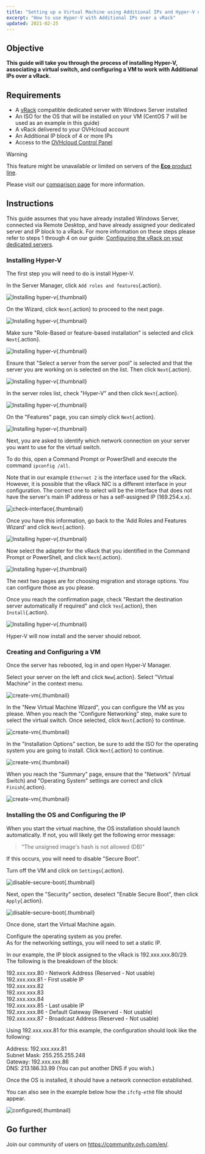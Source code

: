 ```yaml
---
title: "Setting up a Virtual Machine using Additional IPs and Hyper-V over a vRack"
excerpt: "How to use Hyper-V with Additional IPs over a vRack"
updated: 2021-02-25
---
```



## Objective

**This guide will take you through the process of installing Hyper-V, associating a virtual switch, and configuring a VM to work with Additional IPs over a vRack.**

## Requirements

- A [vRack](https://www.ovh.ie/solutions/vrack/) compatible dedicated server with Windows Server installed
- An ISO for the OS that will be installed on your VM (CentOS 7 will be used as an example in this guide)
- A vRack delivered to your OVHcloud account
- An Additional IP block of 4 or more IPs
- Access to the [OVHcloud Control Panel](https://www.ovh.com/auth/?action=gotomanager&from=https://www.ovh.ie/&ovhSubsidiary=ie)

> [!warning]
> This feature might be unavailable or limited on servers of the [**Eco** product line](https://eco.ovhcloud.com/en-ie/about/).
>
> Please visit our [comparison page](https://eco.ovhcloud.com/en-ie/compare/) for more information.

## Instructions

This guide assumes that you have already installed Windows Server, connected via Remote Desktop, and have already assigned your dedicated server and IP block to a vRack. For more information on these steps please refer to steps 1 through 4 on our guide: [Configuring the vRack on your dedicated servers](/pages/bare_metal_cloud/dedicated_servers/vrack_configuring_on_dedicated_server).

### Installing Hyper-V

The first step you will need to do is install Hyper-V.

In the Server Manager, click `Add roles and features`{.action}.
 
![Installing hyper-v](images/add-roles-features.png){.thumbnail}

On the Wizard, click `Next`{.action} to proceed to the next page.

![Installing hyper-v](images/add-roles-features-2.png){.thumbnail}

Make sure "Role-Based or feature-based installation" is selected and click `Next`{.action}.

![Installing hyper-v](images/add-roles-features-3.png){.thumbnail}

Ensure that "Select a server from the server pool" is selected and that the server you are working on is selected on the list. Then click `Next`{.action}.

![Installing hyper-v](images/add-roles-features-4.png){.thumbnail}

In the server roles list, check "Hyper-V" and then click `Next`{.action}.

![Installing hyper-v](images/add-roles-features-5.png){.thumbnail}

On the "Features" page, you can simply click `Next`{.action}.

![Installing hyper-v](images/add-roles-features-9.png){.thumbnail}

Next, you are asked to identify which network connection on your server you want to use for the virtual switch.

To do this, open a Command Prompt or PowerShell and execute the command `ipconfig /all`.

Note that in our example `Ethernet 2` is the interface used for the vRack. However, it is possible that the vRack NIC is a different interface in your configuration. The correct one to select will be the interface that does not have the server's main IP address or has a self-assigned IP (169.254.x.x).

![check-interface](images/ipconfig.png){.thumbnail}

Once you have this information, go back to the 'Add Roles and Features Wizard' and click `Next`{.action}.


![Installing hyper-v](images/add-roles-features-6.png){.thumbnail}

Now select the adapter for the vRack that you identified in the Command Prompt or PowerShell, and click `Next`{.action}.

![Installing hyper-v](images/add-roles-features-7.png){.thumbnail}

The next two pages are for choosing migration and storage options. You can configure those as you please.

Once you reach the confirmation page, check "Restart the destination server automatically if required" and click `Yes`{.action}, then `Install`{.action}.

![Installing hyper-v](images/add-roles-features-8.png){.thumbnail}

Hyper-V will now install and the server should reboot.

### Creating and Configuring a VM

Once the server has rebooted, log in and open Hyper-V Manager.

Select your server on the left and click `New`{.action}. Select "Virtual Machine" in the context menu.

![create-vm](images/create-vm.png){.thumbnail}

In the "New Virtual Machine Wizard", you can configure the VM as you please. When you reach the "Configure Networking" step, make sure to select the virtual switch. Once selected, click `Next`{.action} to continue.

![create-vm](images/create-vm-2.png){.thumbnail}

In the "Installation Options" section, be sure to add the ISO for the operating system you are going to install. Click `Next`{.action} to continue.

![create-vm](images/create-vm-3.png){.thumbnail}

When you reach the "Summary" page, ensure that the "Network" (Virtual Switch) and "Operating System" settings are correct and click `Finish`{.action}.

![create-vm](images/create-vm-4.png){.thumbnail}

### Installing the OS and Configuring the IP

When you start the virtual machine, the OS installation should launch automatically. If not, you will likely get the following error message:

>"The unsigned image's hash is not allowed (DB)"

If this occurs, you will need to disable "Secure Boot".

Turn off the VM and click on `Settings`{.action}.

![disable-secure-boot](images/disable-secure-boot.png){.thumbnail}

Next, open the "Security" section, deselect "Enable Secure Boot", then click `Apply`{.action}.

![disable-secure-boot](images/disable-secure-boot-2.png){.thumbnail}

Once done, start the Virtual Machine again.

Configure the operating system as you prefer.
<br>As for the networking settings, you will need to set a static IP.

In our example, the IP block assigned to the vRack is 192.xxx.xxx.80/29. The following is the breakdown of the block:

192.xxx.xxx.80 - Network Address (Reserved - Not usable)
<br>192.xxx.xxx.81 - First usable IP
<br>192.xxx.xxx.82
<br>192.xxx.xxx.83
<br>192.xxx.xxx.84
<br>192.xxx.xxx.85 - Last usable IP
<br>192.xxx.xxx.86 - Default Gateway (Reserved - Not usable)
<br>192.xxx.xxx.87 - Broadcast Address (Reserved - Not usable)

Using 192.xxx.xxx.81 for this example, the configuration should look like the following:

Address: 192.xxx.xxx.81
<br>Subnet Mask: 255.255.255.248
<br>Gateway: 192.xxx.xxx.86
<br>DNS: 213.186.33.99 (You can put another DNS if you wish.)

Once the OS is installed, it should have a network connection established.

You can also see in the example below how the `ifcfg-eth0` file should appear.

![configured](images/configured.png){.thumbnail}

## Go further

Join our community of users on <https://community.ovh.com/en/>.

